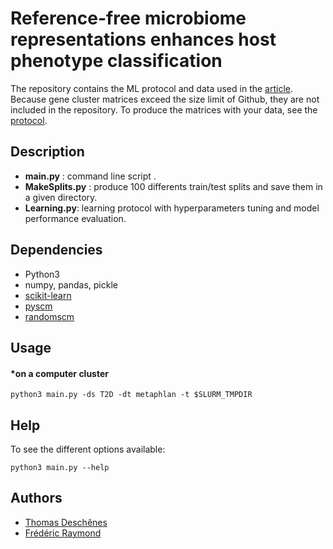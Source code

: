 # Reference-free microbiome representations enhances host phenotype classification
The repository contains the ML protocol and data used in the [article](). Because gene cluster matrices exceed the size limit of Github, they are not included in the repository. To produce the matrices with your data, see the [protocol](/doc/geneclusters.md).
## Description

* __main.py__ : command line script .
* __MakeSplits.py__ : produce 100 differents train/test splits and save them in a given directory.
* __Learning.py__: learning protocol with hyperparameters tuning and model performance evaluation.


## Dependencies
* Python3
* numpy, pandas, pickle
* [scikit-learn](https://scikit-learn.org/stable/)
* [pyscm](https://github.com/aldro61/pyscm)
* [randomscm](https://github.com/thibgo/randomscm)
## Usage
#### *on a computer cluster
```
python3 main.py -ds T2D -dt metaphlan -t $SLURM_TMPDIR
```
## Help
To see the different options available:
```
python3 main.py --help
```
## Authors
* [Thomas Deschênes](https://github.com/dsamoht)
* [Frédéric Raymond](https://github.com/fredericraymond)